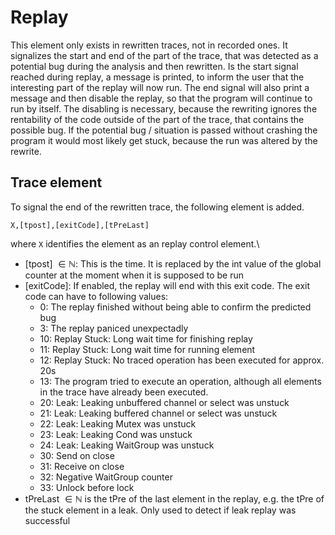 # Replay
This element only exists in rewritten traces, not in recorded ones. It signalizes
the start and end of the part of the trace, that was detected as a potential
bug during the analysis and then rewritten. Is the start signal reached during replay,
a message is printed, to inform the user that the interesting part of the replay
will now run. The end signal will also print a message and then disable the
replay, so that the program will continue to run by itself.
The disabling is necessary, because the rewriting ignores the rentability of
the code outside of the part of the trace, that contains the possible bug.
If the potential bug / situation is passed without crashing the program
it would most likely get stuck, because the run was altered by the rewrite.

## Trace element
To signal the end of the rewritten trace, the following element is added.
```
X,[tpost],[exitCode],[tPreLast]
```
where `X` identifies the element as an replay control element.\
- [tpost] $\in \mathbb N$: This is the time. It is replaced by the int value of the global counter at the moment when it is supposed to be run
- [exitCode]: If enabled, the replay will end with this exit code. The exit code can have to following values:
  - 0: The replay finished without being able to confirm the predicted bug
  - 3: The replay paniced unexpectadly
  - 10: Replay Stuck: Long wait time for finishing replay
  - 11: Replay Stuck: Long wait time for running element
  - 12: Replay Stuck: No traced operation has been executed for approx. 20s
  - 13: The program tried to execute an operation, although all elements in the trace have already been executed.
  - 20: Leak: Leaking unbuffered channel or select was unstuck
  - 21: Leak: Leaking buffered channel or select was unstuck
  - 22: Leak: Leaking Mutex was unstuck
  - 23: Leak: Leaking Cond was unstuck
  - 24: Leak: Leaking WaitGroup was unstuck
  - 30: Send on close
  - 31: Receive on close
  - 32: Negative WaitGroup counter
  - 33: Unlock before lock
- tPreLast $\in \mathbb N$ is the tPre of the last element in the replay, e.g. the tPre of the stuck element in a leak. Only used to detect if leak replay was successful

